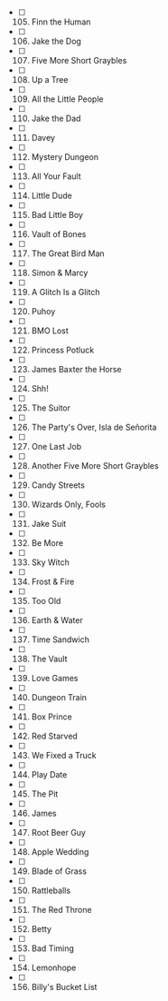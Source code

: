 - [ ] 105. Finn the Human
- [ ] 106. Jake the Dog
- [ ] 107. Five More Short Graybles
- [ ] 108. Up a Tree
- [ ] 109. All the Little People
- [ ] 110. Jake the Dad
- [ ] 111. Davey
- [ ] 112. Mystery Dungeon
- [ ] 113. All Your Fault
- [ ] 114. Little Dude
- [ ] 115. Bad Little Boy
- [ ] 116. Vault of Bones
- [ ] 117. The Great Bird Man
- [ ] 118. Simon & Marcy
- [ ] 119. A Glitch Is a Glitch
- [ ] 120. Puhoy
- [ ] 121. BMO Lost
- [ ] 122. Princess Potluck
- [ ] 123. James Baxter the Horse
- [ ] 124. Shh!
- [ ] 125. The Suitor
- [ ] 126. The Party's Over, Isla de Señorita
- [ ] 127. One Last Job
- [ ] 128. Another Five More Short Graybles
- [ ] 129. Candy Streets
- [ ] 130. Wizards Only, Fools
- [ ] 131. Jake Suit
- [ ] 132. Be More
- [ ] 133. Sky Witch
- [ ] 134. Frost & Fire
- [ ] 135. Too Old
- [ ] 136. Earth & Water
- [ ] 137. Time Sandwich
- [ ] 138. The Vault
- [ ] 139. Love Games
- [ ] 140. Dungeon Train
- [ ] 141. Box Prince
- [ ] 142. Red Starved
- [ ] 143. We Fixed a Truck
- [ ] 144. Play Date
- [ ] 145. The Pit
- [ ] 146. James
- [ ] 147. Root Beer Guy
- [ ] 148. Apple Wedding
- [ ] 149. Blade of Grass
- [ ] 150. Rattleballs
- [ ] 151. The Red Throne
- [ ] 152. Betty
- [ ] 153. Bad Timing
- [ ] 154. Lemonhope
- [ ] 156. Billy's Bucket List
